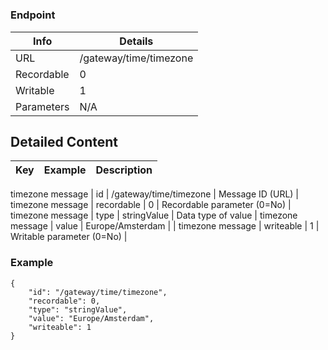 # 



### Endpoint

| Info  | Details |
| ------------- | ------------- |
| URL   | /gateway/time/timezone   |
| Recordable   | 0   |
| Writable   | 1   |
| Parameters  | N/A  |

## Detailed Content

|  Key  | Example | Description |
| ------------- | :------: | ------------- |
timezone message
|  id | /gateway/time/timezone | Message ID (URL) |
timezone message
|  recordable | 0 | Recordable parameter (0=No) |
timezone message
|  type | stringValue | Data type of value |
timezone message
|  value | Europe/Amsterdam |  |
timezone message
|  writeable | 1 | Writable parameter (0=No) |

### Example
```
{
    "id": "/gateway/time/timezone",
    "recordable": 0,
    "type": "stringValue",
    "value": "Europe/Amsterdam",
    "writeable": 1
}
```

